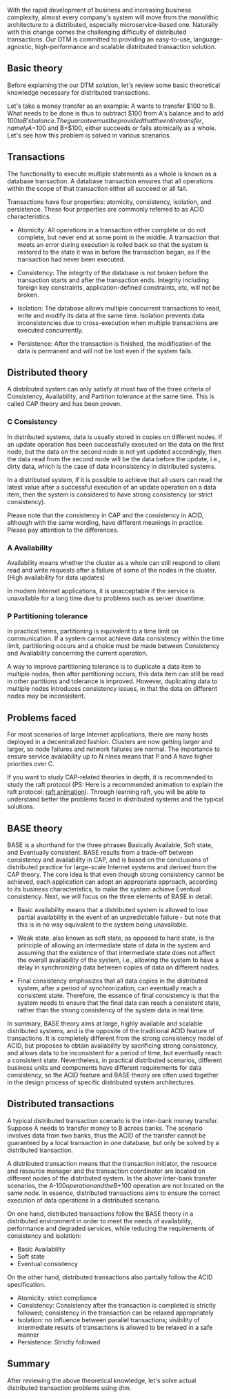 With the rapid development of business and increasing business complexity, almost every company's system will move from the monolithic architecture to a distributed, especially microservice-based one. 
Naturally with this change comes the challenging difficulty of distributed transactions.
Our DTM is committed to providing an easy-to-use, language-agnostic, high-performance and scalable distributed transaction solution.

## Basic theory

Before explaining the our DTM solution, let's review some basic theoretical knowledge necessary for distributed transactions.

Let's take a money transfer as an example: A wants to transfer $100 to B.
What needs to be done is thus to subtract $100 from A's balance and to add $100 to B's balance.
The guarantee must be provided that the entire transfer, namely A-$100 and B+$100, either succeeds or fails atomically as a whole. 
Let's see how this problem is solved in various scenarios.

## Transactions

The functionality to execute multiple statements as a whole is known as a database transaction.
A database transaction ensures that all operations within the scope of that transaction either all succeed or all fail.

Transactions have four properties: atomicity, consistency, isolation, and persistence. 
These four properties are commonly referred to as ACID characteristics.

- Atomicity: All operations in a transaction either complete or do not complete, but never end at some point in the middle.
  A transaction that meets an error during execution is rolled back so that the system is restored to the state it was in before the transaction began, as if the transaction had never been executed.

- Consistency: The integrity of the database is not broken before the transaction starts and after the transaction ends.
  Integrity including foreign key constraints, application-defined constraints, etc, will not be broken.

- Isolation: The database allows multiple concurrent transactions to read, write and modify its data at the same time.
  Isolation prevents data inconsistencies due to cross-execution when multiple transactions are executed concurrently.

- Persistence: After the transaction is finished, the modification of the data is permanent and will not be lost even if the system fails.

## Distributed theory

A distributed system can only satisfy at most two of the three criteria of Consistency, Availability, and Partition tolerance at the same time. 
This is called CAP theory and has been proven.

### C Consistency

In distributed systems, data is usually stored in copies on different nodes. 
If an update operation has been successfully executed on the data on the first node, but the data on the second node is not yet updated accordingly, then the data read from the second node will be the data before the update, i.e., dirty data, which is the case of data inconsistency in distributed systems.

In a distributed system, if it is possible to achieve that all users can read the latest value after a successful execution of an update operation on a data item, then the system is considered to have strong consistency (or strict consistency).

Please note that the consistency in CAP and the consistency in ACID, although with the same wording, have different meanings in practice.
Please pay attention to the differences.

### A Availability

Availability means whether the cluster as a whole can still respond to client read and write requests after a failure of some of the nodes in the cluster. (High availability for data updates)

In modern Internet applications, it is unacceptable if the service is unavailable for a long time due to problems such as server downtime.

### P Partitioning tolerance

In practical terms, partitioning is equivalent to a time limit on communication. 
If a system cannot achieve data consistency within the time limit, partitioning occurs and a choice must be made between Consistency and Availability concerning the current operation.

A way to improve partitioning tolerance is to duplicate a data item to multiple nodes, then after partitioning occurs, this data item can still be read in other partitions and tolerance is improved. 
However, duplicating data to multiple nodes introduces consistency issues, in that the data on different nodes may be inconsistent.

## Problems faced

For most scenarios of large Internet applications, there are many hosts deployed in a decentralized fashion.
Clusters are now getting larger and larger, so node failures and network failures are normal.
The importance to ensure service availability up to N nines means that P and A have higher priorities over C.

If you want to study CAP-related theories in depth, it is recommended to study the raft protocol (PS: Here is a recommended animation to explain the raft protocol: [raft animation](http://www.kailing.pub/raft/index.html)). 
Through learning raft, you will be able to understand better the problems faced in distributed systems and the typical solutions.

## BASE theory

BASE is a shorthand for the three phrases Basically Available, Soft state, and Eventually consistent. 
BASE results from a trade-off between consistency and availability in CAP, and is based on the conclusions of distributed practice for large-scale Internet systems and derived from the CAP theory.
The core idea is that even though strong consistency cannot be achieved, each application can adopt an appropriate approach, according to its business characteristics, to make the system achieve Eventual consistency.
Next, we will focus on the three elements of BASE in detail.

- Basic availability means that a distributed system is allowed to lose partial availability in the event of an unpredictable failure - but note that this is in no way equivalent to the system being unavailable.

- Weak state, also known as soft state, as opposed to hard state, is the principle of allowing an intermediate state of data in the system and assuming that the existence of that intermediate state does not affect the overall availability of the system, i.e., allowing the system to have a delay in synchronizing data between copies of data on different nodes.

- Final consistency emphasizes that all data copies in the distributed system, after a period of synchronization, can eventually reach a consistent state. 
  Therefore, the essence of final consistency is that the system needs to ensure that the final data can reach a consistent state, rather than the strong consistency of the system data in real time.

In summary, BASE theory aims at large, highly available and scalable distributed systems, and is the opposite of the traditional ACID feature of transactions. 
It is completely different from the strong consistency model of ACID, but proposes to obtain availability by sacrificing strong consistency, and allows data to be inconsistent for a period of time, but eventually reach a consistent state.
Nevertheless, in practical distributed scenarios, different business units and components have different requirements for data consistency, so the ACID feature and BASE theory are often used together in the design process of specific distributed system architectures.

## Distributed transactions

A typical distributed transaction scenario is the inter-bank money transfer.
Suppose A needs to transfer money to B across banks.
The scenario involves data from two banks, thus the ACID of the transfer cannot be guaranteed by a local transaction in one database, but only be solved by a distributed transaction.

A distributed transaction means that the transaction initiator, the resource and resource manager and the transaction coordinator are located on different nodes of the distributed system.
In the above inter-bank transfer scenarios, the A-$100 operation and the B+$100 operation are not located on the same node.
In essence, distributed transactions aims to ensure the correct execution of data operations in a distributed scenario.

On one hand, distributed transactions follow the BASE theory in a distributed environment in order to meet the needs of availability, performance and degraded services, while reducing the requirements of consistency and isolation:

- Basic Availability
- Soft state
- Eventual consistency

On the other hand, distributed transactions also partially follow the ACID specification.

- Atomicity: strict compliance
- Consistency: Consistency after the transaction is completed is strictly followed; consistency in the transaction can be relaxed appropriately
- Isolation: no influence between parallel transactions; visibility of intermediate results of transactions is allowed to be relaxed in a safe manner
- Persistence: Strictly followed

## Summary

After reviewing the above theoretical knowledge, let's solve actual distributed transaction problems using dtm.

